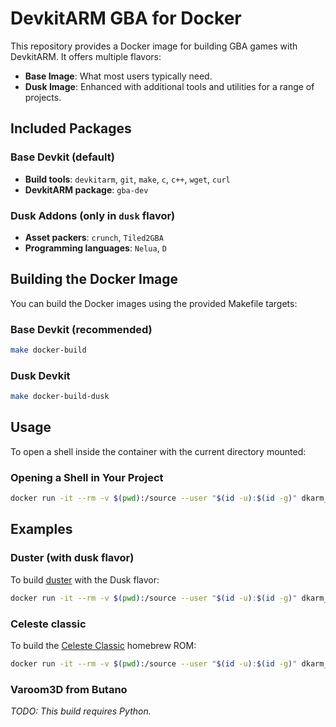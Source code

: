 
# DevkitARM GBA for Docker

This repository provides a Docker image for building GBA games with DevkitARM. It offers multiple flavors:

- **Base Image**: What most users typically need.
- **Dusk Image**: Enhanced with additional tools and utilities for a range of projects.

## Included Packages

### Base Devkit (default)

- **Build tools**: `devkitarm`, `git`, `make`, `c`, `c++`, `wget`, `curl`
- **DevkitARM package**: `gba-dev`

### Dusk Addons (only in `dusk` flavor)

- **Asset packers**: `crunch`, `Tiled2GBA`
- **Programming languages**: `Nelua`, `D`

## Building the Docker Image

You can build the Docker images using the provided Makefile targets:

### Base Devkit (recommended)

```sh
make docker-build
```

### Dusk Devkit

```sh
make docker-build-dusk
```

## Usage

To open a shell inside the container with the current directory mounted:

### Opening a Shell in Your Project

```sh
docker run -it --rm -v $(pwd):/source --user "$(id -u):$(id -g)" dkarm_base:local -l -c bash
```

## Examples

### Duster (with dusk flavor)

To build [duster](https://github.com/redthing1/duster) with the Dusk flavor:

```sh
docker run -it --rm -v $(pwd):/source --user "$(id -u):$(id -g)" dkarm_dusk:local -l -c "pushd . && git submodule update --init --recursive && cd src/DusterGBA && make clean && make build && popd"
```

### Celeste classic

To build the [Celeste Classic](https://github.com/JeffRuLz/Celeste-Classic-GBA) homebrew ROM:

```sh
docker run -it --rm -v $(pwd):/source --user "$(id -u):$(id -g)" dkarm_base:local -l -c "make"
```

### Varoom3D from Butano

_TODO: This build requires Python._

